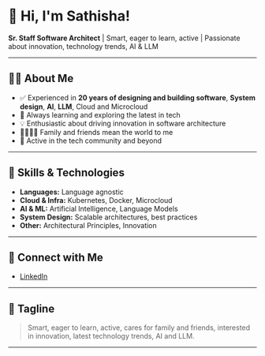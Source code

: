 # 👋 Hi, I'm Sathisha!

**Sr. Staff Software Architect** | Smart, eager to learn, active | Passionate about innovation, technology trends, AI & LLM

---

## 🧑‍💻 About Me

- ✅ Experienced in **20 years of designing and building software**, **System design**, **AI**, **LLM**, Cloud and Microcloud
- 🌱 Always learning and exploring the latest in tech
- 💡 Enthusiastic about driving innovation in software architecture
- 👨‍👩‍👧‍👦 Family and friends mean the world to me
- 🤝 Active in the tech community and beyond

---

## 🚀 Skills & Technologies

- **Languages:** Language agnostic
- **Cloud & Infra:** Kubernetes, Docker, Microcloud
- **AI & ML:** Artificial Intelligence, Language Models
- **System Design:** Scalable architectures, best practices
- **Other:** Architectural Principles, Innovation

---

## 🔗 Connect with Me

- [LinkedIn](https://www.linkedin.com/in/sathishans)

---

## 💬 Tagline

> Smart, eager to learn, active, cares for family and friends, interested in innovation, latest technology trends, AI and LLM.

---

<!--
Add your favorite projects below!
## 📌 Featured Projects
- [Project Name](link): short description
-->
